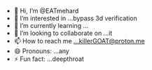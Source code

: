 - 👋 Hi, I’m @EATmehard
- 👀 I’m interested in ...bypass 3d verification 
- 🌱 I’m currently learning ...
- 💞️ I’m looking to collaborate on ...it
- 📫 How to reach me ...killerGOAT@proton.me
- 😄 Pronouns: ...any
- ⚡ Fun fact: ...deepthroat

<!---
EATmehard/EATmehard is a ✨ special ✨ repository because its `README.md` (this file) appears on your GitHub profile.
You can click the Preview link to take a look at your changes.
--->
